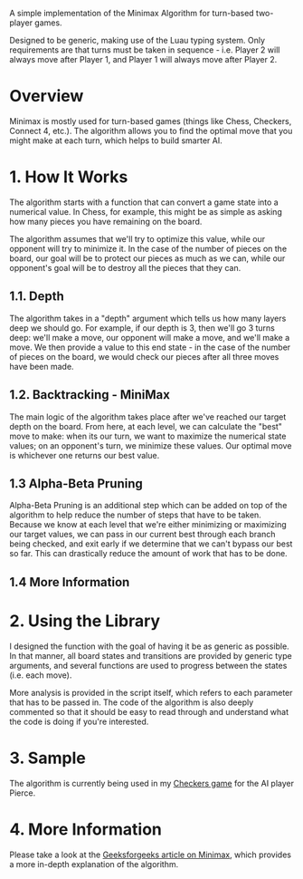 A simple implementation of the Minimax Algorithm for turn-based two-player games.

Designed to be generic, making use of the Luau typing system. Only requirements are that turns must be taken in sequence - i.e. Player 2 will always move after Player 1, and Player 1 will always move after Player 2.

# Overview
Minimax is mostly used for turn-based games (things like Chess, Checkers, Connect 4, etc.). The algorithm allows you to find the optimal move that you might make at each turn, which helps to build smarter AI.

# 1. How It Works
The algorithm starts with a function that can convert a game state into a numerical value. In Chess, for example, this might be as simple as asking how many pieces you have remaining on the board.

The algorithm assumes that we'll try to optimize this value, while our opponent will try to minimize it. In the case of the number of pieces on the board, our goal will be to protect our pieces as much as we can, while our opponent's goal will be to destroy all the pieces that they can.

## 1.1. Depth
The algorithm takes in a "depth" argument which tells us how many layers deep we should go. For example, if our depth is 3, then we'll go 3 turns deep: we'll make a move, our opponent will make a move, and we'll make a move. We then provide a value to this end state - in the case of the number of pieces on the board, we would check our pieces after all three moves have been made.

## 1.2. Backtracking - MiniMax
The main logic of the algorithm takes place after we've reached our target depth on the board. From here, at each level, we can calculate the "best" move to make: when its our turn, we want to maximize the numerical state values; on an opponent's turn, we minimize these values. Our optimal move is whichever one returns our best value.

## 1.3 Alpha-Beta Pruning
Alpha-Beta Pruning is an additional step which can be added on top of the algorithm to help reduce the number of steps that have to be taken. Because we know at each level that we're either minimizing or maximizing our target values, we can pass in our current best through each branch being checked, and exit early if we determine that we can't bypass our best so far. This can drastically reduce the amount of work that has to be done.

## 1.4 More Information

# 2. Using the Library
I designed the function with the goal of having it be as generic as possible. In that manner, all board states and transitions are provided by generic type arguments, and several functions are used to progress between the states (i.e. each move).

More analysis is provided in the script itself, which refers to each parameter that has to be passed in. The code of the algorithm is also deeply commented so that it should be easy to read through and understand what the code is doing if you're interested.

# 3. Sample
The algorithm is currently being used in my [Checkers game](https://www.roblox.com/games/13914541275/Checkers) for the AI player Pierce.

# 4. More Information
Please take a look at the [Geeksforgeeks article on Minimax](https://www.geeksforgeeks.org/minimax-algorithm-in-game-theory-set-1-introduction/), which provides a more in-depth explanation of the algorithm.